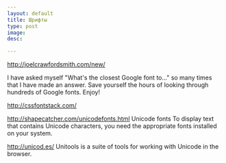 ```yaml
---
layout: default
title: Шрифты
type: post
image:
desc:

---
```


http://joelcrawfordsmith.com/new/

I have asked myself "What's the closest Google font to..." so many times that I have made an answer.  Save yourself the hours of looking through hundreds of Google fonts.  Enjoy!

<!--more-->
http://cssfontstack.com/

http://shapecatcher.com/unicodefonts.html
Unicode fonts
To display text that contains Unicode characters, you need the appropriate fonts installed on your system.


http://unicod.es/
Unitools is a suite of tools for working with Unicode in the browser.
